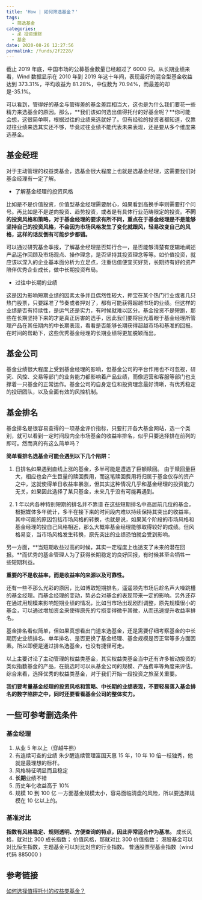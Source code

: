 ```yaml
---
title: 'How | 如何筛选基金？'
tags: 
  - 筛选基金
categories: 
  - 💰 投资理财
  - 基金
date: 2020-08-26 12:27:56
permalink: /funds/2f2228/
---
```


截止 2019 年底，中国市场的公募基金数量已经超过了 6000 只。从长期业绩来看，Wind 数据显示在 2010 年到 2019 年这十年间，表现最好的混合型基金收益达到 373.31%，平均收益为 81.28%，中位数为 70.94%，而最差的却是-35.1%。

可以看到，管得好的基金与管得差的基金差距相当大，这也是为什么我们要花一些精力来选基金的原因。那么，**我们该如何选出值得托付的好基金呢？**你可能会想，这很简单啊，根据过往的业绩来选就好了。但有经验的投资者都知道，仅靠过往业绩来选其实还不够，毕竟过往业绩不能代表未来表现，还是要从多个维度来选基金。

## 基金经理

对于主动管理的权益类基金，选基金很大程度上也就是选基金经理，这需要我们对基金经理有一定了解。

- 了解基金经理的投资风格

比如是不是价值投资，价值型基金经理需要耐心，如果看到高换手率则需要打个问号。再比如是不是逆向投资、趋势投资，或者是有具体行业范畴限定的投资。**不同的投资风格和策略，对于基金经理的要求有所不同，重点在于基金经理是不是能够坚持自己的投资风格，不会因为市场风格发生了变化就跟风，轻易改变自己的风格，这样的话反倒有可能步步都错。**

可以通过研究基金季报，了解基金经理是否知行合一，是否能够清楚有逻辑地阐述产品运作回顾及市场观点、操作理念，是否坚持其投资理念等等。如价值投资，就应该以深入的企业基本面分析为立足点，注重估值便宜买好货，长期持有好的资产陪伴优秀企业成长，做中长期投资布局。

- 过往中长期的业绩

这是因为影响短期业绩的因素太多并且偶然性较大，押宝在某个热门行业或者几只热门股票，只要踩准了节奏或者押对了，都有可能获得超越市场的业绩。但这样的业绩是否有持续性，是运气还是实力，有时候就难以区分。基金投资不是短跑，那些在长期坚持下来的才是真正厉害的选手，因此我们要将目光着眼于基金经理所管理产品在其任期内的中长期表现，看看是否能够长期获得超越市场和基准的回报。在时间的帮助下，这些优秀基金经理的长期业绩将更加脱颖而出。

## 基金公司

基金业绩很大程度上受到基金经理的影响，但基金公司的平台作用也不可忽视，研究、风控、交易等部门的业务能力都影响着产品业绩，而像运营和客服等部门也支撑着一只基金的正常运作。基金公司的自身定位和投资理念最好清晰，有优秀稳定的投研团队，以及全面有效的风控机制。

## 基金排名

基金排名是很容易查得的一项基金评价指标，只要打开各大基金网站，选一个类别，就可以看到一定时间段内全市场基金的收益率排名，似乎只要选择排在前列的即可。然而真的有这么简单吗？

**简单看排名选基金可能会遇到以下几个陷阱：**

1. 日排名如果遇到直线上涨的基金，多半可能是遭遇了巨额赎回。
 由于赎回量巨大，相应也会产生巨量的赎回费用，而这笔赎回费用将归属于基金仅存的资产之中，这就使得单日收益率暴涨，但其实这种情况几乎和基金经理的投资能力无关，如果因此选择了某只基金，未来几乎没有可能再遇到。


2. 1 年以内各种特别短期的排名并不靠谱
在这些短期排名中高居前几位的基金，根据媒体多年统计，多半在接下来的时间段内难以持续保持其突出的收益率。其中可能的原因包括市场风格的转换，也就是说，如果某个阶段的市场风格和基金经理的投自己风格相近，那么大概率基金经理能够取得较好的成绩。但风格易变，当市场风格发生转换，原先突出的业绩恐怕就会受到影响。

 另一方面，**当短期收益过高的时候，其实一定程度上也透支了未来的潜在回报。**而优秀的基金管理人为了获得长期稳定的良好回报，有时候甚至会牺牲一些短期利益。

**重要的不是收益率，而是收益率的来源以及可靠性。**

还有一些不那么光彩的原因，比如博取短期排名，遥遥领先市场后趁名声大噪跳槽的基金经理。而基金经理的变动，势必会对基金的表现带来一定的影响。另外还存在通过用规模来影响短期业绩的情况，比如当市场出现剧烈调整，原先规模很小的基金，可以通过增加资金来使得原先的亏损变得微乎其微，从而迅速提升收益率排名。

基金排名看似简单，但如果真想看出门道来选基金，还是需要仔细考察基金的中长期历史业绩排名、单年排名、是否更换了基金经理、基金规模是否正常等多方面因素。所以即便是通过排名选基金，也没有捷径可走。

以上主要讨论了主动管理的权益类基金，其实权益类基金当中还有许多被动投资的类似指数基金的产品，在挑选时可以从基金公司的规模、产品费率等角度来评估。综合来看，选择优秀的权益类基金，对于我们开始一段投资之旅至关重要。

**我们要考量基金经理的投资风格和策略、中长期的业绩表现，不要轻易落入基金排名的数字陷阱之中，同时还要看看基金公司的整体实力。**

## 一些可参考删选条件

### 基金经理
1. 从业 5 年以上（穿越牛熊）
2. 有连续可查的业绩
 朱少醒连续管理富国天惠 15 年，10 年 10 倍一枝独秀，他就是最理想的标杆。
3. 风格特征明显而且稳定
4. **长期**业绩不错
5. 历史年化收益高于 10%
6. 规模 10 到 100 亿
 一方面基金规模太小，容易面临清盘的风险，所以要选择规模在 10 亿以上的。

### 基准对比

**指数有风格稳定、规则透明、方便查询的特点，因此非常适合作为基准。** 
成长风格，就对比 300 成长指数；
价值风格，那就对比 300 价值指数；
港股基金可以对比恒生指数，主题基金可以对比对应的行业指数。
普通股票型基金指数（wind 代码 885000 ）

## 参考链接
[如何选择值得托付的权益类基金？](https://mp.weixin.qq.com/s/om1rP1gafK0LfkqcSARnMA)